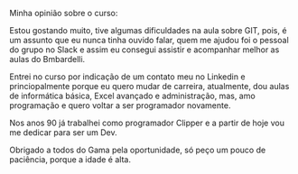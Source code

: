 Minha opinião sobre o curso:

Estou gostando muito, tive algumas dificuldades na aula
sobre GIT, pois, é um assunto que eu nunca tinha ouvido falar,
quem me ajudou foi o pessoal do grupo no Slack e assim eu
consegui assistir e acompanhar melhor as aulas do Bmbardelli.

Entrei no curso por indicação de um contato meu no Linkedin
e princiopalmente porque eu quero mudar de carreira, atualmente, dou aulas de informática básica, Excel avançado e administração, mas, amo programação e quero voltar a ser programador novamente.

Nos anos 90 já trabalhei como programador Clipper e a partir de hoje vou me dedicar para ser um Dev.

Obrigado a todos do Gama pela oportunidade, só peço um pouco de paciência, porque a idade é alta.